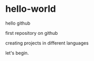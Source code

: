 # hello-world
hello github


first repository on github

creating projects in different languages

let's begin.
